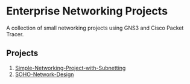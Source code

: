 # Enterprise Networking Projects

A collection of small networking projects using GNS3 and Cisco Packet Tracer.

## Projects

1. [Simple-Networking-Project-with-Subnetting](simple-networking-project-with-subnetting)
2. [SOHO-Network-Design](SOHO-Network-Design)
